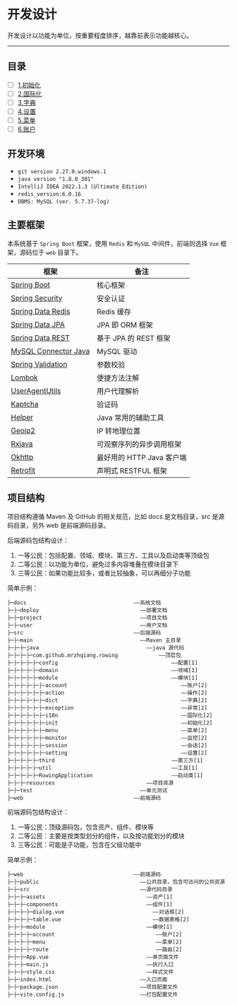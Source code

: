 开发设计
======

开发设计以功能为单位，按重要程度排序，越靠前表示功能越核心。

---

## 目录

- [ ] [1.初始化](1.init.md)
- [ ] [2.国际化](2.i18n.md)
- [ ] [3.字典](3.dict.md)
- [ ] [4.设置](4.setting.md)
- [ ] [5.菜单](5.menu.md)
- [ ] [6.账户](6.account.md)

## 开发环境

- `git version 2.27.0.windows.1`
- `java version "1.8.0_301"`
- `IntelliJ IDEA 2022.1.3 (Ultimate Edition)`
- `redis_version:6.0.16`
- `DBMS: MySQL (ver. 5.7.37-log)`

## 主要框架

本系统基于 `Spring Boot` 框架，使用 `Redis` 和 `MySQL` 中间件，前端则选择 `Vue` 框架，源码位于 `web` 目录下。

| 框架                                                                    | 备注                 |
|-----------------------------------------------------------------------|--------------------|
| [Spring Boot](https://spring.io/projects/spring-boot)                 | 核心框架               |
| [Spring Security](https://spring.io/projects/spring-security)         | 安全认证               |
| [Spring Data Redis](https://spring.io/projects/spring-data-redis)     | Redis 缓存           |
| [Spring Data JPA](https://spring.io/projects/spring-data-jpa)         | JPA 即 ORM 框架       |
| [Spring Data REST](https://spring.io/projects/spring-data-rest)       | 基于 JPA 的 REST 框架   |
| [MySQL Connector Java](https://dev.mysql.com/doc/connector-j/8.0/en/) | MySQL 驱动           |
| [Spring Validation](https://beanvalidation.org/)                      | 参数校验               |
| [Lombok](https://projectlombok.org/)                                  | 便捷方法注解             |
| [UserAgentUtils](https://www.bitwalker.eu/software/user-agent-utils)  | 用户代理解析             |
| [Kaptcha](https://github.com/mrzhqiang/kaptcha-spring-boot-starter)   | 验证码                |
| [Helper](https://github.com/mrzhqiang/helper)                         | Java 常用的辅助工具       |
| [Geoip2](https://dev.maxmind.com/geoip?lang=en)                       | IP 转地理位置           |
| [Rxjava](https://github.com/ReactiveX/RxJava)                         | 可观察序列的异步调用框架       |
| [Okhttp](https://github.com/square/okhttp)                            | 最好用的 HTTP Java 客户端 |
| [Retrofit](https://github.com/square/retrofit)                        | 声明式 RESTFUL 框架     |

## 项目结构

项目结构遵循 Maven 及 GitHub 的相关规范，比如 docs 是文档目录，src 是源码目录，另外 web 是前端源码目录。

后端源码包结构设计：

1. 一等公民：包括配置、领域、模块、第三方、工具以及启动类等顶级包
2. 二等公民：以功能为单位，避免过多内容堆叠在模块目录下
3. 三等公民：如果功能比较多，或者比较抽象，可以再细分子功能

简单示例：

```
├─docs                                  ——系统文档
├─├─deploy                                ——部署文档
├─├─project                               ——项目文档
├─├─user                                  ——用户文档
├─src                                   ——后端源码
├─├─main                                  ——Maven 主目录
├─├─├─java                                  ——java 源代码
├─├─├─├─com.github.mrzhqiang.rowing             ——顶层包
├─├─├─├─├─config                                    ——配置[1]
├─├─├─├─├─domain                                    ——领域[1]
├─├─├─├─├─module                                    ——模块[1]
├─├─├─├─├─├─account                                    ——账户[2]
├─├─├─├─├─├─action                                     ——操作[2]
├─├─├─├─├─├─dict                                       ——字典[2]
├─├─├─├─├─├─exception                                  ——异常[2]
├─├─├─├─├─├─i18n                                       ——国际化[2]
├─├─├─├─├─├─init                                       ——初始化[2]
├─├─├─├─├─├─menu                                       ——菜单[2]
├─├─├─├─├─├─monitor                                    ——监控[2]
├─├─├─├─├─├─session                                    ——会话[2]
├─├─├─├─├─├─setting                                    ——设置[2]
├─├─├─├─├─third                                     ——第三方[1]
├─├─├─├─├─util                                      ——工具[1]
├─├─├─├─├─RowingApplication                         ——启动类[1]
├─├─├─resources                             ——项目资源
├─├─test                                  ——单元测试
├─web                                   ——前端源码
```

前端源码包结构设计：

1. 一等公民：顶级源码包，包含资产、组件、模块等
2. 二等公民：主要是按类型划分的组件，以及按功能划分的模块
3. 三等公民：可能是子功能，包含在父级功能中

简单示例：

```
├─web                                   ——前端源码
├─├─public                                ——公共目录，包含可访问的公共资源
├─├─src                                   ——源代码目录
├─├─├─assets                                ——资产[1]
├─├─├─components                            ——组件[1]
├─├─├─├─dialog.vue                            ——对话框[2]
├─├─├─├─table.vue                             ——数据表格[2]
├─├─├─module                                ——模块[1]
├─├─├─├─account                                ——账户[2]
├─├─├─├─menu                                   ——菜单[2]
├─├─├─├─route                                  ——路由[2]
├─├─├─App.vue                               ——单页面文件
├─├─├─main.js                               ——执行入口
├─├─├─style.css                             ——样式文件
├─├─index.html                            ——入口页面
├─├─package.json                          ——项目配置文件
├─├─vite.config.js                        ——打包配置文件
```
